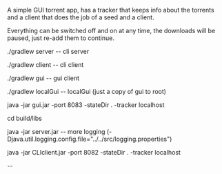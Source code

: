 A simple GUI torrent app, has a tracker that keeps info about the torrents and
a client that does the job of a seed and a client.

Everything can be switched off and on at any time, the downloads will be paused,
just re-add them to continue.

./gradlew server -- cli server

./gradlew client -- cli client

./gradlew gui    -- gui client

./gradlew localGui -- localGui (just a copy of gui to root)

java -jar gui.jar -port 8083 -stateDir . -tracker localhost

cd build/libs

java -jar server.jar -- more logging (-Djava.util.logging.config.file="../../src/logging.properties")

java -jar CLIclient.jar -port 8082 -stateDir . -tracker localhost

--
